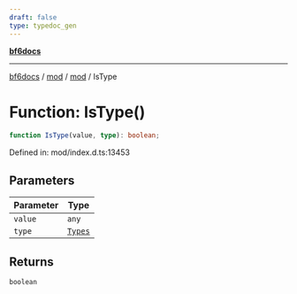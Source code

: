 ```yaml
---
draft: false
type: typedoc_gen
---
```


[**bf6docs**](../../../_index.md)

***

[bf6docs](../../../_index.md) / [mod](../../_index.md) / [mod](../_index.md) / IsType

# Function: IsType()

```ts
function IsType(value, type): boolean;
```

Defined in: mod/index.d.ts:13453

## Parameters

| Parameter | Type |
| ------ | ------ |
| `value` | `any` |
| `type` | [`Types`](../Types/_index.md) |

## Returns

`boolean`
